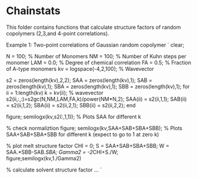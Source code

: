 # Chainstats
This folder contains functions that calculate structure factors of random copolymers (2,3,and 4-point correlations).

Example 1: Two-point correlations of Gaussian random copolymer
`
clear;

N = 100;  % Number of Monomers
NM = 100; % Number of Kuhn steps per monomer
LAM = 0.0;  % Degree of chemical correlation
FA = 0.5; % Fraction of A-type monomers
kv = logspace(-4,2,100);  % Wavevector

s2 = zeros(length(kv),2,2);
SAA = zeros(length(kv),1);
SAB = zeros(length(kv),1);
SBA = zeros(length(kv),1);
SBB = zeros(length(kv),1);
for ii = 1:length(kv)
  k = kv(ii);  % wavevector
  s2(ii,:,:)=s2gc(N,NM,LAM,FA,k)/power(NM*N,2);
  SAA(ii) = s2(ii,1,1);
  SAB(ii) = s2(ii,1,2);
  SBA(ii) = s2(ii,2,1);
  SBB(ii) = s2(ii,2,2);
end

figure;
semilogx(kv,s2(:,1,1));  % Plots SAA for different k

% check normaliztion
figure;
semilogx(kv,SAA+SAB+SBA+SBB);  % Plots SAA+SAB+SBA+SBB for different k (expect to go to 1 at zero k)

% plot melt structure factor
CHI = 0;
S = SAA+SAB+SBA+SBB;
W = SAA.*SBB-SAB.*SBA;
Gamma2 = -2*CHI+S./W;
figure;semilogx(kv,1./Gamma2)

% calculate solvent structure factor
...
`